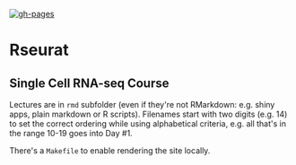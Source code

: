 [![gh-pages](https://github.com/maxplanck-ie/Rseurat/actions/workflows/deploy.yml/badge.svg)](https://github.com/maxplanck-ie/Rseurat/actions/workflows/deploy.yml)

# Rseurat

## Single Cell RNA-seq Course

Lectures are in `rmd` subfolder (even if they're not RMarkdown: e.g. shiny apps, plain markdown or R scripts). Filenames start with two digits (e.g. 14) to set the correct ordering while using alphabetical criteria, e.g. all that's in the range 10-19 goes into Day \#1.<!--Some numbers were skipped on purpose, to allow reordering and/ or adding new (mini-)lectures in the future without going through the hassle of renaming everything...-->

There's a `Makefile` to enable rendering the site locally.
